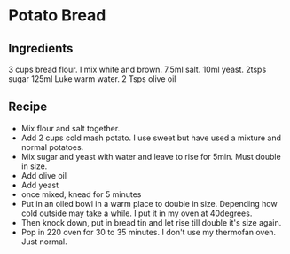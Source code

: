 # Potato Bread

## Ingredients
3 cups bread flour. I mix white and brown.
7.5ml salt.
10ml yeast.
2tsps sugar
125ml Luke warm water.
2 Tsps olive oil


## Recipe
- Mix flour and salt together.
- Add 2 cups cold mash potato. I use sweet but have used a mixture and normal potatoes.
- Mix sugar and yeast with water and leave to rise for 5min. Must double in size.
- Add olive oil
- Add yeast
- once mixed, knead for 5 minutes
- Put in an oiled bowl in a warm place to double in size. Depending how cold outside may take a while. I put it in my oven at 40degrees.
- Then knock down, put in bread tin and let rise till double it's size again.
- Pop in 220 oven for 30 to 35 minutes. I don't use my thermofan oven. Just normal.